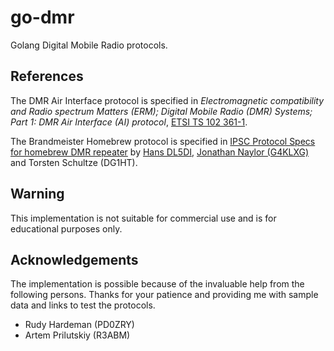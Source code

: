 # go-dmr

Golang Digital Mobile Radio protocols.

## References

The DMR Air Interface protocol is specified in *Electromagnetic compatibility
and Radio spectrum Matters (ERM); Digital Mobile Radio (DMR) Systems; Part 1:
DMR Air Interface (AI) protocol*, [ETSI TS 102 361-1][ETSI TS 102 361-1].

The Brandmeister Homebrew protocol is specified in
[IPSC Protocol Specs for homebrew DMR repeater][homebrew specs]
by [Hans DL5DI](mailto:dl5di@gmx.de),
[Jonathan Naylor (G4KLXG)](https://twitter.com/g4klx) and Torsten Schultze
(DG1HT).

[ETSI TS 102 361-1]: docs/ts_10236101v010405p.pdf
[homebrew specs]: docs/DMRplus%20IPSC%20Protocol%20for%20HB%20repeater%20(20150726).pdf

## Warning

This implementation is not suitable for commercial use and is for educational
purposes only.

## Acknowledgements

The implementation is possible because of the invaluable help from the
following persons. Thanks for your patience and providing me with sample data
and links to test the protocols.

 * Rudy Hardeman (PD0ZRY)
 * Artem Prilutskiy (R3ABM)
